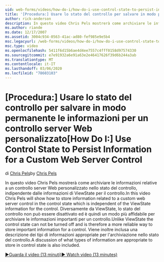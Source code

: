 ```yaml
---
uid: web-forms/videos/how-do-i/how-do-i-use-control-state-to-persist-information-for-a-custom-web-server-control
title: '[Procedura:] Usare lo stato del controllo per salvare in modo permanente le informazioni per un controllo server Web personalizzato | Microsoft Docs'
author: rick-anderson
description: In questo video Chris Pels mostrerà come archiviare le informazioni relative a un controllo server Web personalizzato nello stato del controllo indipendente da ViewState...
ms.author: riande
ms.date: 12/17/2007
ms.assetid: 3004c934-0563-41ac-ad80-fef985e9e5b4
msc.legacyurl: /web-forms/videos/how-do-i/how-do-i-use-control-state-to-persist-information-for-a-custom-web-server-control
msc.type: video
ms.openlocfilehash: 5411f6d15b6ae4d4ee7557c4fff0158d97574330
ms.sourcegitcommit: e7e91932a6e91a63e2e46417626f39d6b244a3ab
ms.translationtype: MT
ms.contentlocale: it-IT
ms.lasthandoff: 03/06/2020
ms.locfileid: "78603103"
---
```

# <a name="how-do-i-use-control-state-to-persist-information-for-a-custom-web-server-control"></a><span data-ttu-id="4c954-103">[Procedura:] Usare lo stato del controllo per salvare in modo permanente le informazioni per un controllo server Web personalizzato</span><span class="sxs-lookup"><span data-stu-id="4c954-103">[How Do I:] Use Control State to Persist Information for a Custom Web Server Control</span></span>

<span data-ttu-id="4c954-104">di [Chris Pels](https://twitter.com/chrispels)</span><span class="sxs-lookup"><span data-stu-id="4c954-104">by [Chris Pels](https://twitter.com/chrispels)</span></span>

<span data-ttu-id="4c954-105">In questo video Chris Pels mostrerà come archiviare le informazioni relative a un controllo server Web personalizzato nello stato del controllo, indipendente dalle informazioni di ViewState per il controllo.</span><span class="sxs-lookup"><span data-stu-id="4c954-105">In this video Chris Pels will show how to store information related to a custom web server control in the control state which is independent of the ViewState information for the control.</span></span> <span data-ttu-id="4c954-106">Diversamente da ViewState, lo stato del controllo non può essere disattivato ed è quindi un modo più affidabile per archiviare le informazioni importanti per un controllo.</span><span class="sxs-lookup"><span data-stu-id="4c954-106">Unlike ViewState the control state can not be turned off and is therefore a more reliable way to store important information for a control.</span></span> <span data-ttu-id="4c954-107">Viene inoltre inclusa una descrizione dei tipi di informazioni appropriate per l'archiviazione nello stato del controllo.</span><span class="sxs-lookup"><span data-stu-id="4c954-107">A discussion of what types of information are appropriate to store in control state is also included.</span></span>

[<span data-ttu-id="4c954-108">&#9654;Guarda il video (13 minuti)</span><span class="sxs-lookup"><span data-stu-id="4c954-108">&#9654; Watch video (13 minutes)</span></span>](https://channel9.msdn.com/Blogs/ASP-NET-Site-Videos/how-do-i-use-control-state-to-persist-information-for-a-custom-web-server-control)
